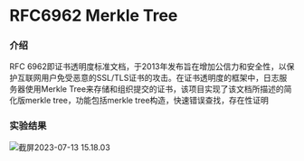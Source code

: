 # RFC6962 Merkle Tree

### 介绍

RFC 6962即证书透明度标准文档，于2013年发布旨在增加公信力和安全性，以保护互联网用户免受恶意的SSL/TLS证书的攻击。在证书透明度的框架中，日志服务器使用Merkle Tree来存储和组织提交的证书，该项目实现了该文档所描述的简化版merkle tree，功能包括merkle tree构造，快速错误查找，存在性证明

### 实验结果

![截屏2023-07-13 15.18.03](https://oyrd-1313391192.cos.ap-nanjing.myqcloud.com/images/%E6%88%AA%E5%B1%8F2023-07-13%2015.18.03.png)